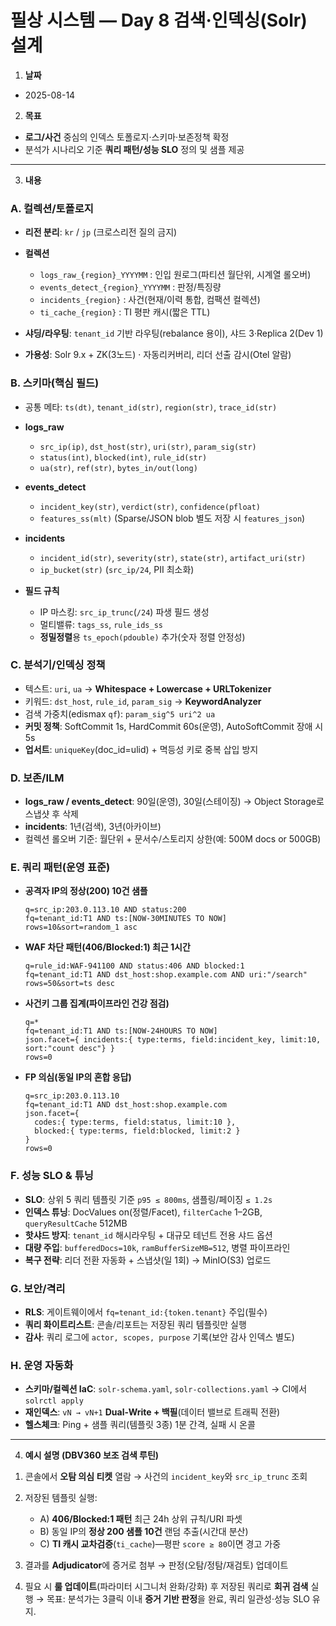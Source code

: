 # 필상 시스템 — Day 8 검색·인덱싱(Solr) 설계

1. **날짜**

* 2025-08-14

2. **목표**

* **로그/사건** 중심의 인덱스 토폴로지·스키마·보존정책 확정
* 분석가 시나리오 기준 **쿼리 패턴/성능 SLO** 정의 및 샘플 제공

---

3. **내용**

### A. 컬렉션/토폴로지

* **리전 분리**: `kr` / `jp` (크로스리전 질의 금지)
* **컬렉션**

  * `logs_raw_{region}_YYYYMM` : 인입 원로그(파티션 월단위, 시계열 롤오버)
  * `events_detect_{region}_YYYYMM` : 판정/특징량
  * `incidents_{region}` : 사건(현재/이력 통합, 컴팩션 컬렉션)
  * `ti_cache_{region}` : TI 평판 캐시(짧은 TTL)
* **샤딩/라우팅**: `tenant_id` 기반 라우팅(rebalance 용이), 샤드 3·Replica 2(Dev 1)
* **가용성**: Solr 9.x + ZK(3노드) · 자동리커버리, 리더 선출 감시(Otel 알람)

### B. 스키마(핵심 필드)

* 공통 메타: `ts(dt)`, `tenant_id(str)`, `region(str)`, `trace_id(str)`
* **logs_raw**

  * `src_ip(ip)`, `dst_host(str)`, `uri(str)`, `param_sig(str)`
  * `status(int)`, `blocked(int)`, `rule_id(str)`
  * `ua(str)`, `ref(str)`, `bytes_in/out(long)`
* **events_detect**

  * `incident_key(str)`, `verdict(str)`, `confidence(pfloat)`
  * `features_ss(mlt)` (Sparse/JSON blob 별도 저장 시 `features_json`)
* **incidents**

  * `incident_id(str)`, `severity(str)`, `state(str)`, `artifact_uri(str)`
  * `ip_bucket(str)` (`src_ip/24`, PII 최소화)
* **필드 규칙**

  * IP 마스킹: `src_ip_trunc`(`/24`) 파생 필드 생성
  * 멀티밸류: `tags_ss`, `rule_ids_ss`
  * **정밀정렬**용 `ts_epoch(pdouble)` 추가(숫자 정렬 안정성)

### C. 분석기/인덱싱 정책

* 텍스트: `uri`, `ua` → **Whitespace + Lowercase + URLTokenizer**
* 키워드: `dst_host`, `rule_id`, `param_sig` → **KeywordAnalyzer**
* 검색 가중치(edismax `qf`): `param_sig^5 uri^2 ua`
* **커밋 정책**: SoftCommit 1s, HardCommit 60s(운영), AutoSoftCommit 장애 시 5s
* **업서트**: `uniqueKey`(doc_id=ulid) + 멱등성 키로 중복 삽입 방지

### D. 보존/ILM

* **logs_raw / events_detect**: 90일(운영), 30일(스테이징) → Object Storage로 스냅샷 후 삭제
* **incidents**: 1년(검색), 3년(아카이브)
* 컬렉션 롤오버 기준: 월단위 + 문서수/스토리지 상한(예: 500M docs or 500GB)

### E. 쿼리 패턴(운영 표준)

* **공격자 IP의 정상(200) 10건 샘플**

  ```http
  q=src_ip:203.0.113.10 AND status:200
  fq=tenant_id:T1 AND ts:[NOW-30MINUTES TO NOW]
  rows=10&sort=random_1 asc
  ```
* **WAF 차단 패턴(406/Blocked:1) 최근 1시간**

  ```http
  q=rule_id:WAF-941100 AND status:406 AND blocked:1
  fq=tenant_id:T1 AND dst_host:shop.example.com AND uri:"/search"
  rows=50&sort=ts desc
  ```
* **사건키 그룹 집계(파이프라인 건강 점검)**

  ```http
  q=*
  fq=tenant_id:T1 AND ts:[NOW-24HOURS TO NOW]
  json.facet={ incidents:{ type:terms, field:incident_key, limit:10, sort:"count desc"} }
  rows=0
  ```
* **FP 의심(동일 IP의 혼합 응답)**

  ```http
  q=src_ip:203.0.113.10
  fq=tenant_id:T1 AND dst_host:shop.example.com
  json.facet={
    codes:{ type:terms, field:status, limit:10 },
    blocked:{ type:terms, field:blocked, limit:2 }
  }
  rows=0
  ```

### F. 성능 SLO & 튜닝

* **SLO**: 상위 5 쿼리 템플릿 기준 `p95 ≤ 800ms`, 샘플링/페이징 `≤ 1.2s`
* **인덱스 튜닝**: DocValues on(정렬/Facet), `filterCache` 1–2GB, `queryResultCache` 512MB
* **핫샤드 방지**: `tenant_id` 해시라우팅 + 대규모 테넌트 전용 샤드 옵션
* **대량 주입**: `bufferedDocs=10k`, `ramBufferSizeMB=512`, 병렬 파이프라인
* **복구 전략**: 리더 전환 자동화 + 스냅샷(일 1회) → MinIO(S3) 업로드

### G. 보안/격리

* **RLS**: 게이트웨이에서 `fq=tenant_id:{token.tenant}` 주입(필수)
* **쿼리 화이트리스트**: 콘솔/리포트는 저장된 쿼리 템플릿만 실행
* **감사**: 쿼리 로그에 `actor, scopes, purpose` 기록(보안 감사 인덱스 별도)

### H. 운영 자동화

* **스키마/컬렉션 IaC**: `solr-schema.yaml`, `solr-collections.yaml` → CI에서 `solrctl apply`
* **재인덱스**: `vN → vN+1` **Dual-Write + 백필**(데이터 밸브로 트래픽 전환)
* **헬스체크**: Ping + 샘플 쿼리(템플릿 3종) 1분 간격, 실패 시 온콜

---

4. **예시 설명 (DBV360 보조 검색 루틴)**

1) 콘솔에서 **오탐 의심 티켓** 열람 → 사건의 `incident_key`와 `src_ip_trunc` 조회
2) 저장된 템플릿 실행:

   * A) **406/Blocked:1 패턴** 최근 24h 상위 규칙/URI 파셋
   * B) 동일 IP의 **정상 200 샘플 10건** 랜덤 추출(시간대 분산)
   * C) **TI 캐시 교차검증**(`ti_cache`)—평판 `score ≥ 80`이면 경고 가중
3) 결과를 **Adjudicator**에 증거로 첨부 → 판정(오탐/정탐/재검토) 업데이트
4) 필요 시 **룰 업데이트**(파라미터 시그니처 완화/강화) 후 저장된 쿼리로 **회귀 검색** 실행
   → 목표: 분석가는 3클릭 이내 **증거 기반 판정**을 완료, 쿼리 일관성·성능 SLO 유지.
